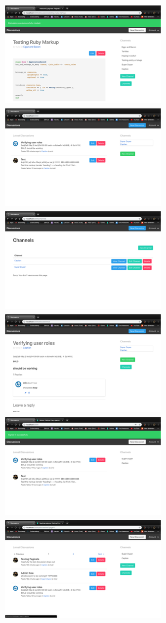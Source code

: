 
![](Images/Screen%20Shot%202019-02-17%20at%209.02.46%20PM.png)

![](Images/Screen%20Shot%202019-02-17%20at%207.10.10%20PM.png)

![](Images/Screen%20Shot%202019-02-17%20at%207.12.53%20PM.png)

![](Images/Screen%20Shot%202019-02-17%20at%207.25.23%20PM.png)

![](Images/Screen%20Shot%202019-02-17%20at%207.39.53%20PM.png)

![](Images/Screen%20Shot%202019-02-17%20at%208.13.03%20PM.png)




